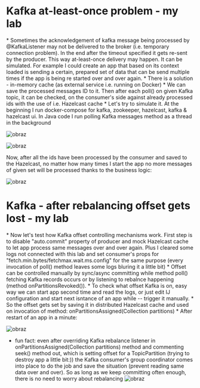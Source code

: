 <h1>Kafka at-least-once problem - my lab</h1>
* Sometimes the acknowledgement of kafka message being processed by @KafkaListener may not be delivered to the broker (i.e. temporary connection problem). In the end after the timeout specified it gets re-sent by the producer. This way at-least-once delivery may happen. It can be simulated. For example I could create an app that based on its context loaded is sending a certain, prepared set of data that can be send multiple times if the app is being re started over and over again.
* There is a solution - in-memory cache (as external service i.e. running on Docker)
* We can save the processed messages ID to it. Then after each poll() on given Kafka topic, it can be checked, on the consumer's side against already processed ids with the use of i.e. Hazelcast cache 
* Let's try to simulate it.
At the beginning I run docker-compose for kafka, zookeeper, hazelcast, kafka & hazelcast ui. In Java code I run polling Kafka messages method as a thread in the background

 ![obraz](https://github.com/tomeee121/kafka-safe-consumer/assets/85828070/0bb7ec63-78b1-4a18-b912-3168857873ee)

 ![obraz](https://github.com/tomeee121/kafka-safe-consumer/assets/85828070/97bcb5fc-9505-4cf4-b784-52697d5e4e75)

Now, after all the ids have been processed by the consumer and saved to the Hazelcast, no matter how many times I start the app no more messages of given set will be processed thanks to the business logic:

  ![obraz](https://github.com/tomeee121/kafka-safe-consumer/assets/85828070/8eec8811-120a-4e2d-be98-a9ac6c0772db)

<h1>Kafka - after rebalancing offset gets lost - my lab</h1>
* Now let's test how Kafka offset controlling mechanisms work. First step is to disable "auto.commit" property of producer and mock Hazelcast cache to let app process same messages over and over again. Plus I cleared some logs not connected with this lab and set consumer's props for "fetch.min.bytes/fetchmax.wait.ms.config" for the same purpose (every invocation of poll() method leaves some logs bluring it a little bit)
* Offset can be controlled manually by sync/async committing while method poll() fetching Kafka records occurs or by listening to rebalnce happening (method onPartitionsRevoked()).
* To check what offset Kafka is on, easy way we can start app second time and read the logs, or just edit IJ configuration and start next isntance of an app while -- trigger it manually.
* So the offset gets set by saving it in distributed Hazelcast cache and used on invocation of method:
onPartitionsAssigned(Collection<TopicPartition> partitions)
* After restart of an app in a minute:

  ![obraz](https://github.com/tomeee121/kafka-safe-consumer/assets/85828070/4bf5c152-57af-4e7d-aab3-4aa82fea7005)

* fun fact: even after overriding Kafka rebalance listener in onPartitionsAssigned(Collection<TopicPartition> partitions) method and commenting seek() method out, which is setting offset for a TopicPartition (trying to destroy app a little bit:)) the Kafka consumer's group coordinator comes into place to do the job and save the situation (prevent reading same data over and over). So as long as we keep committing often enough, there is no need to worry about rebalancing
  ![obraz](https://github.com/tomeee121/kafka-safe-consumer/assets/85828070/6c78b748-ef58-43b9-a978-bb780aee83e0)


  
